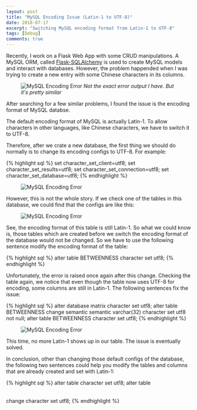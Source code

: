 ```yaml
---
layout: post
title: "MySQL Encoding Issue (Latin-1 to UTF-8)"
date: 2018-07-17
excerpt: "Switching MySQL encoding format from Latin-1 to UTF-8"
tags: [Debug]
comments: true
---
```


Recently, I work on a Flask Web App with some CRUD manipulations. A MySQL ORM, called <a href="https://http://flask-sqlalchemy.pocoo.org/2.3/">Flask-SQLAlchemy</a> is used to create MySQL models and interact with databases. However, the problem happended when I was trying to create a new entry with some Chinese characters in its columns.

<figure>
	<img src="https://user-images.githubusercontent.com/11435445/42801720-1f72627e-89d3-11e8-9f2c-1304da2e7d90.png" alt="MySQL Encoding Error">
    <i>Not the exact error output I have. But it's pretty similar</i>
</figure>


After searching for a few similar problems, I found the issue is the encoding format of MySQL databse.

The default encoding format of MySQL is actually Latin-1. To allow characters in other languages, like Chinese characters, we have to switch it to UTF-8.

Therefore, after we crate a new database, the first thing we should do normally is to change its encoding configs to UTF-8. For example:

{% highlight sql %}
set character_set_client=utf8;
set character_set_results=utf8;
set character_set_connection=utf8;
set character_set_database=utf8;
{% endhighlight %}

<figure>
	<img src="https://user-images.githubusercontent.com/11435445/42802437-8f7ef558-89d5-11e8-952a-382ecfdb6058.png" alt="MySQL Encoding Error">
</figure>

However, this is not the whole story. If we check one of the tables in this database, we could find that the configs are like this:

<figure>
	<img src="https://user-images.githubusercontent.com/11435445/42802586-f76bb3ae-89d5-11e8-832a-a8fca8319950.png" alt="MySQL Encoding Error">
</figure>

See, the encoding format of this table is still Latin-1. So what we could know is, those tables which are created before we switch the encoding format of the database would not be changed. So we have to use the following sentence modify the encoding format of the table:

{% highlight sql %}
alter table BETWEENNESS character set utf8;
{% endhighlight %}

Unfortunately, the error is raised once again after this change. Checking the table again, we notice that even though the table now uses UTF-8 for encoding, some columns are still in Latin-1. The following sentences fix the issue:

{% highlight sql %}
alter database matrix character set utf8;
alter table BETWEENNESS change semantic semantic varchar(32) character set utf8 not null;
alter table BETWEENNESS character set utf8;
{% endhighlight %}

<figure>
	<img src="https://user-images.githubusercontent.com/11435445/42803405-6d0758b4-89d8-11e8-90d0-33c44a657f7f.png" alt="MySQL Encoding Error">
</figure>

This time, no more Latin-1 shows up in our table. The issue is eventually solved.

In conclusion, other than changing those default configs of the database, the following two sentences could help you modify the tables and columns that are already created and set with Latin-1:

{% highlight sql %}
alter table <TABLE> character set utf8;
alter table <TABLE> change <COLUMN> <COLUMN> <TYPE> character set utf8;
{% endhighlight %}
